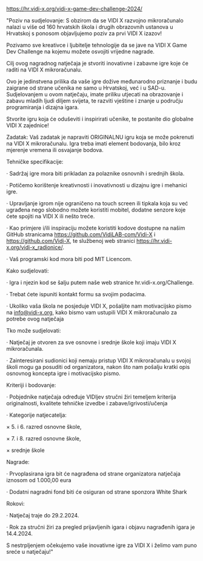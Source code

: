 https://hr.vidi-x.org/vidi-x-game-dev-challenge-2024/

"Poziv na sudjelovanje: S obzirom da se VIDI X razvojno mikroračunalo nalazi u više od 160 hrvatskih škola i drugih obrazovnih ustanova u Hrvatskoj s ponosom objavljujemo poziv za prvi VIDI X izazov!  

Pozivamo sve kreativce i ljubitelje tehnologije da se jave na VIDI X Game Dev Challenge na kojemu možete osvojiti vrijedne nagrade. 

Cilj ovog nagradnog natječaja je stvoriti inovativne i zabavne igre koje će raditi na VIDI X mikroračunalu. 

Ovo je jedinstvena prilika da vaše igre dožive međunarodno priznanje i budu zaigrane od strane učenika ne samo u Hrvatskoj, već i u SAD-u. Sudjelovanjem u ovom natječaju, imate priliku utjecati na obrazovanje i zabavu mladih ljudi diljem svijeta, te razviti vještine i znanje u području programiranja i dizajna igara. 

Stvorite igru koja će oduševiti i inspirirati učenike, te postanite dio globalne VIDI X zajednice! 

Zadatak: Vaš zadatak je napraviti ORIGINALNU igru koja se može pokrenuti na VIDI X mikroračunalu. Igra treba imati element bodovanja, bilo kroz mjerenje vremena ili osvajanje bodova. 

Tehničke specifikacije: 

·   Sadržaj igre mora biti prikladan za polaznike osnovnih i srednjih škola.  

·   Potičemo korištenje kreativnosti i inovativnosti u dizajnu igre i mehanici igre.  

·   Upravljanje igrom nije ograničeno na touch screen ili tipkala koja su već ugrađena nego slobodno možete koristiti mobitel, dodatne senzore koje ćete spojiti na VIDI X ili nešto treće. 

·   Kao primjere i/ili inspiraciju možete koristiti kodove dostupne na našim GitHub stranicama https://github.com/VidiLAB-com/Vidi-X i https://github.com/Vidi-X, te službenoj web stranici https://hr.vidi-x.org/vidi-x_radionice/.

·   Vaš programski kod mora biti pod MIT Licencom. 

Kako sudjelovati: 

·   Igra i njezin kod se šalju putem naše web stranice hr.vidi-x.org/Challenge. 

·   Trebat ćete ispuniti kontakt formu sa svojim podacima. 

·   Ukoliko vaša škola ne posjeduje VIDI X, pošaljite nam motivacijsko pismo na info@vidi-x.org, kako bismo vam ustupili VIDI X mikroračunalo za potrebe ovog natječaja  

Tko može sudjelovati: 

·   Natječaj je otvoren za sve osnovne i srednje škole koji imaju VIDI X mikroračunala. 

·   Zainteresirani sudionici koji nemaju pristup VIDI X mikroračunalu u svojoj školi mogu ga posuditi od organizatora, nakon što nam pošalju kratki opis osnovnog koncepta igre i motivacijsko pismo. 

Kriteriji i bodovanje: 

·   Pobjednike natječaja određuje VIDIjev stručni žiri temeljem kriterija originalnosti, kvalitete tehničke izvedbe i zabave/igrivosti/učenja

·   Kategorije natjecatelja:  

   × 5. i 6. razred osnovne škole,  

   ×   7. i 8. razred osnovne škole,  

   ×   srednje škole 

Nagrade: 

·   Prvoplasirana igra bit će nagrađena od strane organizatora natječaja iznosom od 1.000,00 eura  

·   Dodatni nagradni fond biti će osiguran od strane sponzora White Shark 

Rokovi: 

·   Natječaj traje do 29.2.2024. 

·   Rok za stručni žiri za pregled prijavljenih igara i objavu nagrađenih igara je 14.4.2024.

S nestrpljenjem očekujemo vaše inovativne igre za VIDI X i želimo vam puno sreće u natječaju!"
